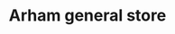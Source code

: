---
title: "Arham general store"
url: /karachi/arham-general-store-plot-c1-176-sector-34-1-sector-33-d-korangi/
shop: mall
---